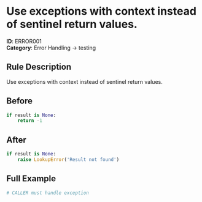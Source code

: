 # Use exceptions with context instead of sentinel return values.

**ID**: ERROR001  
**Category**: Error Handling → testing

## Rule Description
Use exceptions with context instead of sentinel return values.

## Before
```python
if result is None:
    return -1
```

## After  
```python
if result is None:
    raise LookupError('Result not found')
```

## Full Example
```python
# CALLER must handle exception
```
